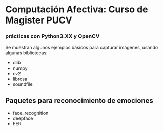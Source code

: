 # Computación Afectiva: Curso de Magister PUCV
### prácticas con Python3.XX y OpenCV
Se muestran algunos ejemplos básicos para capturar imágenes, usando algunas bibliotecas:
- dlib
- numpy
- cv2 
- librosa
- soundfile

## Paquetes para reconocimiento de emociones
- face_recognition
- deepface
- FER